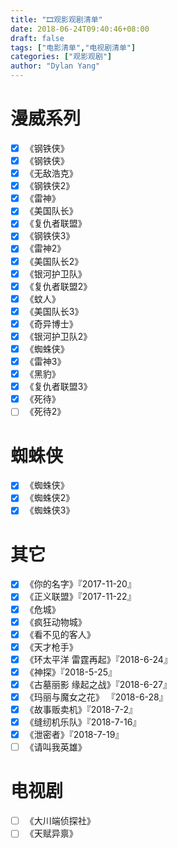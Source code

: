 ```yaml
---
title: "🎞️观影观剧清单"
date: 2018-06-24T09:40:46+08:00
draft: false
tags: ["电影清单","电视剧清单"]
categories: ["观影观剧"]
author: "Dylan Yang"
---
```


# 漫威系列

- [x] 《钢铁侠》
- [x] 《钢铁侠》
- [x] 《无敌浩克》
- [x] 《钢铁侠2》
- [x] 《雷神》
- [x] 《美国队长》
- [x] 《复仇者联盟》
- [x] 《钢铁侠3》
- [x] 《雷神2》
- [x] 《美国队长2》
- [x] 《银河护卫队》
- [x] 《复仇者联盟2》
- [x] 《蚊人》
- [x] 《美国队长3》
- [x] 《奇异博士》
- [x] 《银河护卫队2》
- [x] 《蜘蛛侠》
- [x] 《雷神3》
- [x] 《黑豹》
- [x] 《复仇者联盟3》
- [x] 《死待》
- [ ] 《死待2》

# 蜘蛛侠

- [x] 《蜘蛛侠》
- [x] 《蜘蛛侠2》
- [x] 《蜘蛛侠3》

# 其它

- [x] 《你的名字》『2017-11-20』
- [x] 《正义联盟》『2017-11-22』
- [x] 《危城》
- [x] 《疯狂动物城》
- [x] 《看不见的客人》
- [x] 《天才枪手》
- [x] 《环太平洋 雷霆再起》『2018-6-24』
- [x] 《神探》『2018-5-25』
- [x] 《古墓丽影 缘起之战》『2018-6-27』
- [x] 《玛丽与魔女之花》 『2018-6-28』
- [x] 《故事贩卖机》『2018-7-2』
- [x] 《缝纫机乐队》『2018-7-16』
- [x] 《泄密者》『2018-7-19』
- [ ] 《请叫我英雄》

# 电视剧

- [ ] 《大川端侦探社》
- [ ] 《天赋异禀》